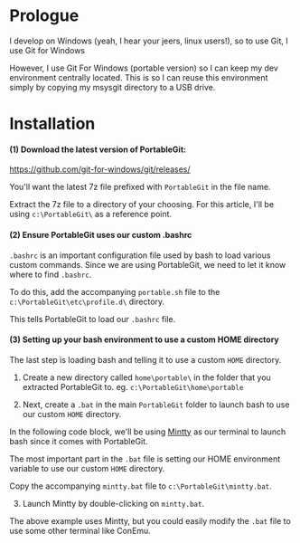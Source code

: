Prologue
========

I develop on Windows (yeah, I hear your jeers, linux users!), so to use Git, I use Git for Windows

However, I use Git For Windows (portable version) so I can keep my dev environment centrally located.  This is so I can reuse this environment simply by copying my msysgit directory to a USB drive.

Installation
============

#### (1) Download the latest version of PortableGit:
https://github.com/git-for-windows/git/releases/

You'll want the latest 7z file prefixed with `PortableGit` in the file name.

Extract the 7z file to a directory of your choosing.  For this article, I'll be using `c:\PortableGit\` as a reference point.

#### (2) Ensure PortableGit uses our custom .bashrc

`.bashrc` is an important configuration file used by bash to load various custom commands.  Since we are using PortableGit, we need to let it know where to find `.bashrc`.

To do this, add the accompanying `portable.sh` file to the `c:\PortableGit\etc\profile.d\` directory.

This tells PortableGit to load our `.bashrc` file.

#### (3) Setting up your bash environment to use a custom HOME directory

The last step is loading bash and telling it to use a custom `HOME` directory.

1. Create a new directory called `home\portable\` in the folder that you extracted PortableGit to. eg. `c:\PortableGit\home\portable`

2. Next, create a `.bat` in the main `PortableGit` folder to launch bash to use our custom `HOME` directory.

In the following code block, we'll be using [Mintty](https://mintty.github.io/) as our terminal to launch bash since it comes with PortableGit.

The most important part in the `.bat` file is setting our HOME environment variable to use our custom `HOME` directory.

Copy the accompanying `mintty.bat` file to `c:\PortableGit\mintty.bat`.

3. Launch Mintty by double-clicking on `mintty.bat`.

The above example uses Mintty, but you could easily modify the `.bat` file to use some other terminal like ConEmu.
